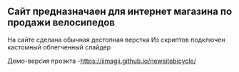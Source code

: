 ## Сайт предназначаен для интернет магазина по продажи велосипедов

На сайте сделана обычная дестопная верстка
Из скриптов подключен кастомный облегченный слайдер


Демо-версия проэкта -https://iimagii.github.io/newsitebicycle/
